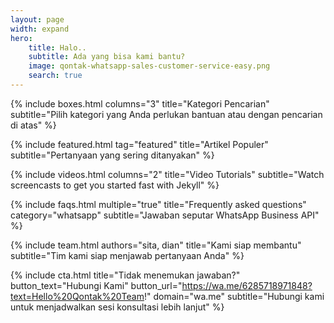 ```yaml
---
layout: page
width: expand
hero:
    title: Halo..
    subtitle: Ada yang bisa kami bantu?
    image: qontak-whatsapp-sales-customer-service-easy.png
    search: true
---
```


{% include boxes.html columns="3" title="Kategori Pencarian" subtitle="Pilih kategori yang Anda perlukan bantuan atau dengan pencarian di atas" %}

{% include featured.html tag="featured" title="Artikel Populer" subtitle="Pertanyaan yang sering ditanyakan" %}

{% include videos.html columns="2" title="Video Tutorials" subtitle="Watch screencasts to get you started fast with Jekyll" %}

{% include faqs.html multiple="true" title="Frequently asked questions" category="whatsapp" subtitle="Jawaban seputar WhatsApp Business API" %}

{% include team.html authors="sita, dian" title="Kami siap membantu" subtitle="Tim kami siap menjawab pertanyaan Anda" %}

{% include cta.html title="Tidak menemukan jawaban?" button_text="Hubungi Kami" button_url="https://wa.me/6285718971848?text=Hello%20Qontak%20Team!" domain="wa.me" subtitle="Hubungi kami untuk menjadwalkan sesi konsultasi lebih lanjut" %}

